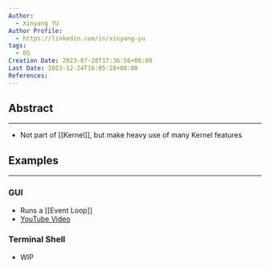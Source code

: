 ```yaml
---
Author:
  - Xinyang YU
Author Profile:
  - https://linkedin.com/in/xinyang-yu
tags:
  - OS
Creation Date: 2023-07-28T17:36:56+08:00
Last Date: 2023-12-24T16:05:28+08:00
References: 
---
```

## Abstract
---
- Not part of [[Kernel]], but make heavy use of many Kernel features

## Examples
---
### GUI
- Runs a [[Event Loop]]
- [YouTube Video](https://youtu.be/ptcHHXp1PEU)

### Terminal Shell
- WIP